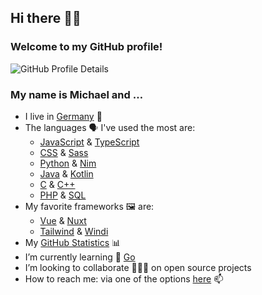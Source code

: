 ## Hi there 👋🏻

### Welcome to my GitHub profile!

![GitHub Profile Details](https://github-profile-summary-cards.vercel.app/api/cards/profile-details?username=mhrstmnn&theme=default)

<!--
**mhrstmnn/mhrstmnn** is a ✨ _special_ ✨ repository because its `README.md` (this file) appears on your GitHub profile.

Here are some ideas to get you started:

- 🔭 I’m currently working on ...
- 🌱 I’m currently learning ...
- 👯 I’m looking to collaborate on ...
- 🤔 I’m looking for help with ...
- 💬 Ask me about ...
- 📫 How to reach me: ...
- 😄 Pronouns: ...
- ⚡ Fun fact: ...
-->

### My name is Michael and …

- I live in [Germany](https://goo.gl/maps/K9EeGfAKvvNEEACPA) 📍
- The languages 🗣️ I've used the most are:
  - [JavaScript](https://en.wikipedia.org/wiki/JavaScript) &
    [TypeScript](https://www.typescriptlang.org)
  - [CSS](https://en.wikipedia.org/wiki/CSS) &
    [Sass](https://sass-lang.com)
  - [Python](https://www.python.org) &
    [Nim](https://nim-lang.org)
  - [Java](https://en.wikipedia.org/wiki/Java_(programming_language)) &
    [Kotlin](https://kotlinlang.org)
  - [C](https://en.wikipedia.org/wiki/The_C_Programming_Language) &
    [C++](https://en.wikipedia.org/wiki/C%2B%2B)
  - [PHP](https://www.php.net) &
    [SQL](https://en.wikipedia.org/wiki/SQL)
- My favorite frameworks 🖼 are:
  - [Vue](https://vuejs.org) & [Nuxt](https://nuxtjs.org)
  - [Tailwind](https://tailwindcss.com) & [Windi](https://windicss.org)
- My [GitHub Statistics](GitHub_Statistics.md) 📊
- I’m currently learning 🌱 [Go](https://go.dev)
- I’m looking to collaborate 👨🏻‍💻 on open source projects
- How to reach me: via one of the options [here](https://links.hrstmnn.de) 📫
<!-- - ![Twitter Follow](https://img.shields.io/twitter/follow/mhrstmnn?style=social) 🐦 -->
